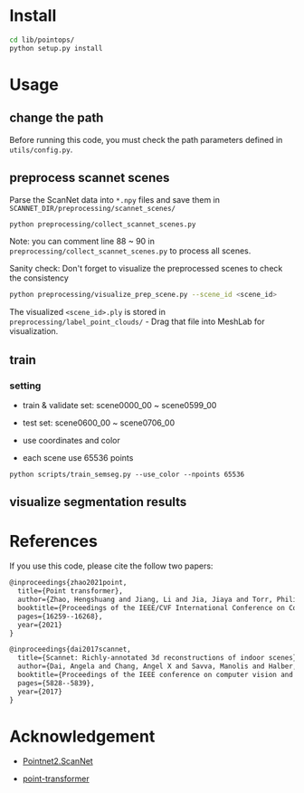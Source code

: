 # Install

```bash
cd lib/pointops/
python setup.py install
```

# Usage

## change the path

Before running this code, you must check the path parameters defined in `utils/config.py`.

## preprocess scannet scenes

Parse the ScanNet data into `*.npy` files and save them in `SCANNET_DIR/preprocessing/scannet_scenes/`

```bash
python preprocessing/collect_scannet_scenes.py
```

Note: you can comment line 88 ~ 90 in `preprocessing/collect_scannet_scenes.py` to process all scenes. 

Sanity check: Don't forget to visualize the preprocessed scenes to check the consistency

```bash
python preprocessing/visualize_prep_scene.py --scene_id <scene_id>
```

The visualized `<scene_id>.ply` is stored in `preprocessing/label_point_clouds/` - Drag that file into MeshLab for visualization.

## train

### setting

- train & validate set: scene0000_00 ~ scene0599_00

- test set: scene0600_00 ~ scene0706_00

- use coordinates and color

- each scene use 65536 points

```
python scripts/train_semseg.py --use_color --npoints 65536
```

## visualize segmentation results



# References

If you use this code, please cite the follow two papers:

```txt
@inproceedings{zhao2021point,
  title={Point transformer},
  author={Zhao, Hengshuang and Jiang, Li and Jia, Jiaya and Torr, Philip HS and Koltun, Vladlen},
  booktitle={Proceedings of the IEEE/CVF International Conference on Computer Vision},
  pages={16259--16268},
  year={2021}
}
```

```txt
@inproceedings{dai2017scannet,
  title={Scannet: Richly-annotated 3d reconstructions of indoor scenes},
  author={Dai, Angela and Chang, Angel X and Savva, Manolis and Halber, Maciej and Funkhouser, Thomas and Nie{\ss}ner, Matthias},
  booktitle={Proceedings of the IEEE conference on computer vision and pattern recognition},
  pages={5828--5839},
  year={2017}
}
```

# Acknowledgement

* [Pointnet2.ScanNet](https://github.com/daveredrum/Pointnet2.ScanNet)

* [point-transformer](https://github.com/POSTECH-CVLab/point-transformer/tree/8d2a38998f1ed8cd6d03fe1b671440724aa269c8)
